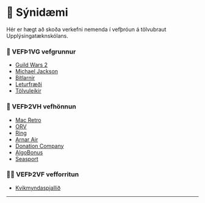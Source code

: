 # 👋 Sýnidæmi 

Hér er hægt að skoða verkefni nemenda í vefþróun á tölvubraut Upplýsingatæknskólans.  

### 🧙 VEFÞ1VG vefgrunnur

- [Guild Wars 2](https://demonemo.github.io/GuildWars/)
- [Michael Jackson](https://demonemo.github.io/MichaelJackson/)
- [Bítlarnir](https://demonemo.github.io/beatles/)
- [Leturfræði](https://demonemo.github.io/pangram/)
- [Tölvuleikir](https://vefgrunnur.github.io/tolvuleikir/iframe.html)


### 🌈  VEFÞ2VH vefhönnun

- [Mac Retro](https://demonemo.github.io/MacRetro/)
- [ORV](https://demonemo.github.io/orv/orv.html)
- [Ring](https://demonemo.github.io/Ring/)
- [Arnar Air](https://demonemo.github.io/Arnarair/)
- [Donation Company](https://demonemo.github.io/DonationCom/)
- [AlgoBonus](https://vefhonnun.github.io/algobonus/home.html)
- [Seasport](https://vefhonnun.github.io/sea-sport-travel/)

### 👩‍💻 VEFÞ2VF vefforritun

- [Kvikmyndaspjallið](http://nemodemo.pythonanywhere.com/)


---

<!--

**Here are some ideas to get you started:**

🙋‍♀️ A short introduction - what is your organization all about?
Contribution guidelines - how can the community get involved?
Useful resources - where can the community find your docs? Is there anything else the community should know?
🍿 Fun facts - what does your team eat for breakfast?
Remember, you can do mighty things with the power of [Markdown](https://docs.github.com/github/writing-on-github/getting-started-with-writing-and-formatting-on-github/basic-writing-and-formatting-syntax)
-->

